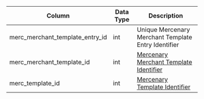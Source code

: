| Column                          | Data Type | Description                                                          |
| ------------------------------- | --------- | -------------------------------------------------------------------- |
| merc_merchant_template_entry_id | int       | Unique Mercenary Merchant Template Entry Identifier                  |
| merc_merchant_template_id       | int       | [Mercenary Merchant Template Identifier](merc_merchant_templates.md) |
| merc_template_id                | int       | [Mercenary Template Identifier](merc_templates.md)                   |